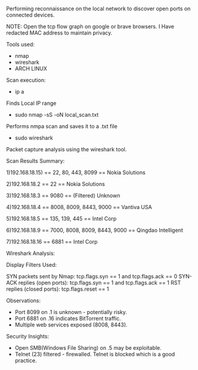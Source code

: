 Performing reconnaissance on the local network to discover open ports on connected devices.

NOTE: Open the tcp flow graph on google or brave browsers. I Have redacted MAC address to maintain privacy.

Tools used:
- nmap
- wireshark
- ARCH LINUX

Scan execution:

- ip a
  
Finds Local IP range

- sudo nmap -sS <IP address> -oN local_scan.txt
  
Performs nmpa scan and saves it to a .txt file

- sudo wireshark

Packet capture analysis using the wireshark tool.

Scan Results Summary:

1)192.168.18.15) ==	 22, 80, 443, 8099	==	 Nokia Solutions

2)192.168.18.2 ==  22	==	Nokia Solutions

3)192.168.18.3 ==  9080	==	(Filtered) Unknown

4)192.168.18.4 ==	 8008, 8009, 8443, 9000	 ==	 Vantiva USA

5)192.168.18.5 ==	 135, 139, 445 ==  Intel Corp

6)192.168.18.9 ==  7000, 8008, 8009, 8443, 9000 == Qingdao Intelligent

7)192.168.18.16 == 	6881 ==	Intel Corp


Wireshark Analysis:

Display Filters Used:

SYN packets sent by Nmap: tcp.flags.syn == 1 and tcp.flags.ack == 0
SYN-ACK replies (open ports): tcp.flags.syn == 1 and tcp.flags.ack == 1
RST replies (closed ports): tcp.flags.reset == 1

Observations:

- Port 8099 on .1 is unknown - potentially risky.
- Port 6881 on .16 indicates BitTorrent traffic.
- Multiple web services exposed (8008, 8443).

Security Insights:

- Open SMB(Windows File Sharing) on .5 may be exploitable.
- Telnet (23) filtered - firewalled. Telnet is blocked which is a good practice. 
